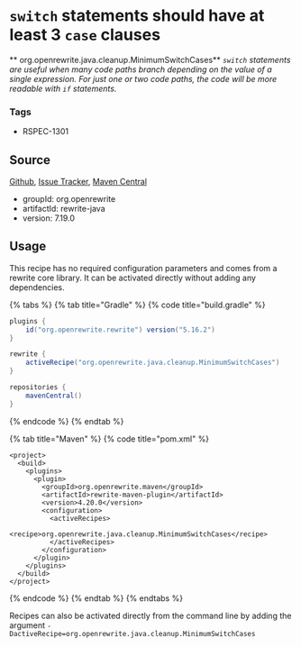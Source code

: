 # `switch` statements should have at least 3 `case` clauses

** org.openrewrite.java.cleanup.MinimumSwitchCases**
_`switch` statements are useful when many code paths branch depending on the value of a single expression. For just one or two code paths, the code will be more readable with `if` statements._

### Tags

* RSPEC-1301

## Source

[Github](https://github.com/openrewrite/rewrite), [Issue Tracker](https://github.com/openrewrite/rewrite/issues), [Maven Central](https://search.maven.org/artifact/org.openrewrite/rewrite-java/7.19.0/jar)

* groupId: org.openrewrite
* artifactId: rewrite-java
* version: 7.19.0


## Usage

This recipe has no required configuration parameters and comes from a rewrite core library. It can be activated directly without adding any dependencies.

{% tabs %}
{% tab title="Gradle" %}
{% code title="build.gradle" %}
```groovy
plugins {
    id("org.openrewrite.rewrite") version("5.16.2")
}

rewrite {
    activeRecipe("org.openrewrite.java.cleanup.MinimumSwitchCases")
}

repositories {
    mavenCentral()
}

```
{% endcode %}
{% endtab %}

{% tab title="Maven" %}
{% code title="pom.xml" %}
```markup
<project>
  <build>
    <plugins>
      <plugin>
        <groupId>org.openrewrite.maven</groupId>
        <artifactId>rewrite-maven-plugin</artifactId>
        <version>4.20.0</version>
        <configuration>
          <activeRecipes>
            <recipe>org.openrewrite.java.cleanup.MinimumSwitchCases</recipe>
          </activeRecipes>
        </configuration>
      </plugin>
    </plugins>
  </build>
</project>
```
{% endcode %}
{% endtab %}
{% endtabs %}

Recipes can also be activated directly from the command line by adding the argument `-DactiveRecipe=org.openrewrite.java.cleanup.MinimumSwitchCases`
